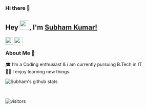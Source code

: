 ### Hi there 👋

<!--
**Subham965/Subham965** is a ✨ _special_ ✨ repository because its `README.md` (this file) appears on your GitHub profile.

Here are some ideas to get you started:

- 🔭 I’m currently working on ...
- 🌱 I’m currently learning ...
- 👯 I’m looking to collaborate on ...
- 🤔 I’m looking for help with ...
- 💬 Ask me about ...
- 📫 How to reach me: ...
- 😄 Pronouns: ...
- ⚡ Fun fact: ...
-->
## Hey <img src="https://github.com/TheDudeThatCode/TheDudeThatCode/blob/master/Assets/Hi.gif" width="29px">, I'm [Subham Kumar!](https://github.com/Subham965) 

<a href="https://www.linkedin.com/in/subham-kumar-899591217/">
  <img align="left" width="24px" src="https://cdn.jsdelivr.net/npm/simple-icons@v3/icons/linkedin.svg"  />
</a>
<a href="mailto:subham.choudhary965@gmail.com">
  <img align="left" width="26px" src="https://cdn.jsdelivr.net/npm/simple-icons@v3/icons/gmail.svg" />
</a>
<br />

### About Me 🚀
🎓 I’m a Coding enthusiast & i am currently pursuing B.Tech in  IT </br>
👨‍💻 I enjoy learning new things. </br>

![Subham's github stats](https://github-readme-stats.vercel.app/api?username=subham965&show_icons=true)

<br>

![visitors](https://visitor-badge.laobi.icu/badge?page_id=subham965.Subham965)

